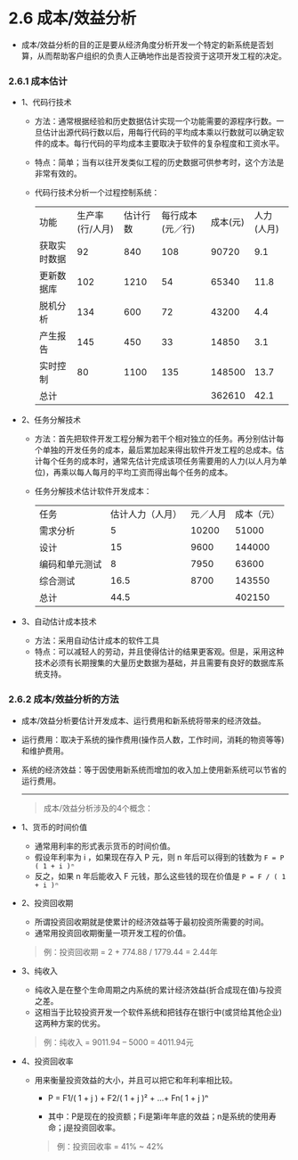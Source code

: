 # 2.6  成本/效益分析

* 成本/效益分析的目的正是要从经济角度分析开发一个特定的新系统是否划算，从而帮助客户组织的负责人正确地作出是否投资于这项开发工程的决定。 

### 2.6.1  成本估计 

* 1、代码行技术
    * 方法：通常根据经验和历史数据估计实现一个功能需要的源程序行数。一旦估计出源代码行数以后，用每行代码的平均成本乘以行数就可以确定软件的成本。每行代码的平均成本主要取决于软件的复杂程度和工资水平。
    * 特点：简单；当有以往开发类似工程的历史数据可供参考时，这个方法是非常有效的。 
    * 代码行技术分析一个过程控制系统：
    
        <table align="center">
           <tr>
              <td>功能</td>
              <td>生产率(行/人月)</td>
              <td>估计行数</td>
              <td>每行成本(元／行)</td>
              <td>成本(元)</td>
              <td>人力(人月)</td>
           </tr>
           <tr>
              <td>获取实时数据</td>
              <td>92</td>
              <td>840</td>
              <td>108</td>
              <td>90720</td>
              <td>9.1</td>
           </tr>
           <tr>
              <td>更新数据库</td>
              <td>102</td>
              <td>1210</td>
              <td>54</td>
              <td>65340</td>
              <td>11.8</td>
           </tr>
           <tr>
              <td>脱机分析</td>
              <td>134</td>
              <td>600</td>
              <td>72</td>
              <td>43200</td>
              <td>4.4</td>
           </tr>
           <tr>
              <td>产生报告</td>
              <td>145</td>
              <td>450</td>
              <td>33</td>
              <td>14850</td>
              <td>3.1</td>
           </tr>
           <tr>
              <td>实时控制</td>
              <td>80</td>
              <td>1100</td>
              <td>135</td>
              <td>148500</td>
              <td>13.7</td>
           </tr>
           <tr>
              <td>总计</td>
              <td></td>
              <td></td>
              <td></td>
              <td>362610</td>
              <td>42.1</td>
           </tr>
        </table>

* 2、任务分解技术
    * 方法：首先把软件开发工程分解为若干个相对独立的任务。再分别估计每个单独的开发任务的成本，最后累加起来得出软件开发工程的总成本。估计每个任务的成本时，通常先估计完成该项任务需要用的人力(以人月为单位)，再乘以每人每月的平均工资而得出每个任务的成本。
    * 任务分解技术估计软件开发成本： 

      <table>
         <tr>
            <td>任务</td>
            <td>估计人力（人月）</td>
            <td>元／人月</td>
            <td>成本（元）</td>
         </tr>
         <tr>
            <td>需求分析</td>
            <td>5</td>
            <td>10200</td>
            <td>51000</td>
         </tr>
         <tr>
            <td>设计</td>
            <td>15</td>
            <td>9600</td>
            <td>144000</td>
         </tr>
         <tr>
            <td>编码和单元测试</td>
            <td>8</td>
            <td>7950</td>
            <td>63600</td>
         </tr>
         <tr>
            <td>综合测试</td>
            <td>16.5</td>
            <td>8700</td>
            <td>143550</td>
         </tr>
         <tr>
            <td>总计</td>
            <td>44.5</td>
            <td></td>
            <td>402150</td>
         </tr>
      </table>



* 3、自动估计成本技术 
    * 方法：采用自动估计成本的软件工具
    * 特点：可以减轻人的劳动，并且使得估计的结果更客观。但是，采用这种技术必须有长期搜集的大量历史数据为基础，并且需要有良好的数据库系统支持。 


### 2.6.2  成本/效益分析的方法 

* 成本/效益分析要估计开发成本、运行费用和新系统将带来的经济效益。
* 运行费用：取决于系统的操作费用(操作员人数，工作时间，消耗的物资等等)和维护费用。
* 系统的经济效益：等于因使用新系统而增加的收入加上使用新系统可以节省的运行费用。 

  -------------------
  
  >成本/效益分析涉及的4个概念： 

* 1、货币的时间价值
    * 通常用利率的形式表示货币的时间价值。
    * 假设年利率为 i ，如果现在存入 P 元，则 n 年后可以得到的钱数为 `F = P ( 1 + i )ⁿ`
    * 反之，如果 n 年后能收入 F 元钱，那么这些钱的现在价值是 `P = F / ( 1 + i )ⁿ`

* 2、投资回收期
    * 所谓投资回收期就是使累计的经济效益等于最初投资所需要的时间。
    * 通常用投资回收期衡量一项开发工程的价值。 
    
    >例：投资回收期 = 2 + 774.88 / 1779.44 = 2.44年


* 3、纯收入
    * 纯收入是在整个生命周期之内系统的累计经济效益(折合成现在值)与投资之差。
    * 这相当于比较投资开发一个软件系统和把钱存在银行中(或贷给其他企业)这两种方案的优劣。
    
    >例：纯收入 = 9011.94 – 5000 = 4011.94元 

* 4、投资回收率
    * 用来衡量投资效益的大小，并且可以把它和年利率相比较。
    
       * P = F1/( 1 + j ) + F2/( 1 + j )² + …+ Fn( 1 + j )ⁿ
       
       * 其中：P是现在的投资额；Fi是第i年年底的效益；n是系统的使用寿命；j是投资回收率。
         
       >例：投资回收率 = 41% ~ 42%



































